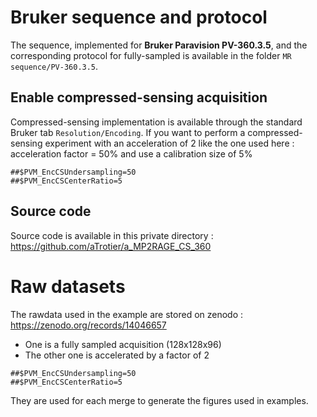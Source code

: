 # Bruker sequence and protocol

The sequence, implemented for **Bruker Paravision PV-360.3.5**, and the corresponding protocol for fully-sampled  is available in the folder  `MR sequence/PV-360.3.5`. 

## Enable compressed-sensing acquisition

Compressed-sensing implementation is available through the standard Bruker tab `Resolution/Encoding`. If you want to perform a compressed-sensing experiment with an acceleration of 2 like the one used here : acceleration factor = 50% and use a calibration size of 5%
```
##$PVM_EncCSUndersampling=50
##$PVM_EncCSCenterRatio=5
```

## Source code

Source code is available in this private directory : https://github.com/aTrotier/a_MP2RAGE_CS_360

# Raw datasets

The rawdata used in the example are stored on zenodo : https://zenodo.org/records/14046657
- One is a fully sampled acquisition (128x128x96)
- The other one is accelerated by a factor of 2
```
##$PVM_EncCSUndersampling=50
##$PVM_EncCSCenterRatio=5
```

They are used for each merge to generate the figures used in examples.